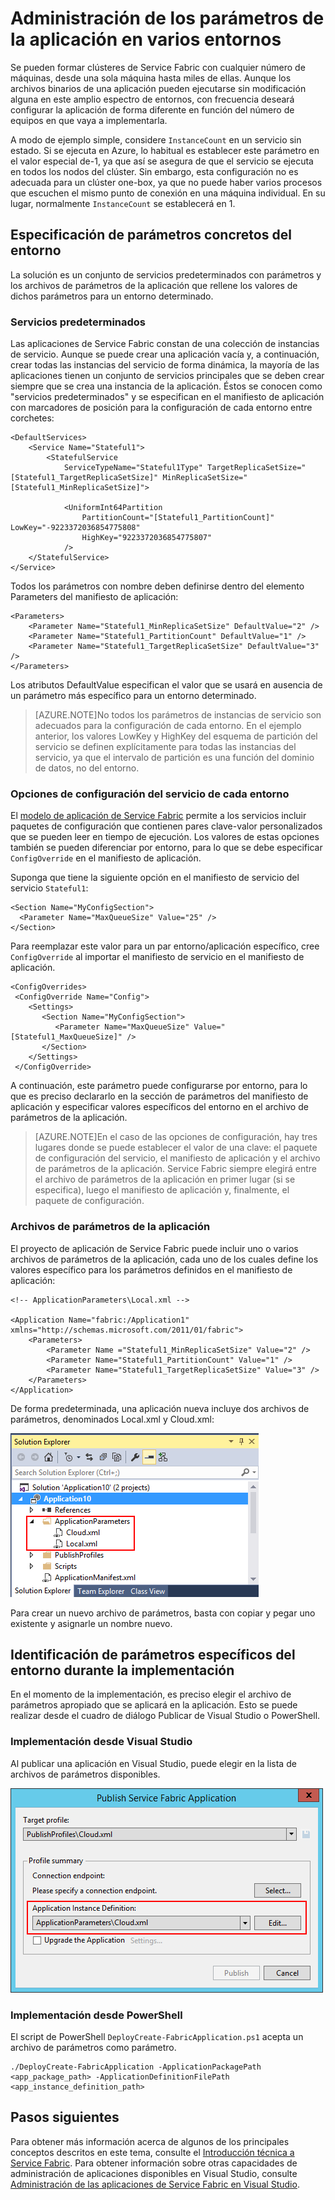 <properties
   pageTitle="Administración de varios entornos en Service Fabric | Microsoft Azure"
   description="Las aplicaciones de Service Fabric se pueden ejecutar en clústeres cuyo tamaño oscila entre una y miles de máquinas. En algunos casos, deseará configurar su aplicación de forma diferente para cada uno de los entornos. Este artículo explica cómo definir distintos parámetros de aplicación por entorno."
   services="service-fabric"
   documentationCenter=".net"
   authors="seanmck"
   manager="coreysa"
   editor=""/>

<tags
   ms.service="service-fabric"
   ms.devlang="dotNet"
   ms.topic="hero-article"
   ms.tgt_pltfrm="NA"
   ms.workload="NA"
   ms.date="08/26/2015"
   ms.author="seanmck"/>

# Administración de los parámetros de la aplicación en varios entornos

Se pueden formar clústeres de Service Fabric con cualquier número de máquinas, desde una sola máquina hasta miles de ellas. Aunque los archivos binarios de una aplicación pueden ejecutarse sin modificación alguna en este amplio espectro de entornos, con frecuencia deseará configurar la aplicación de forma diferente en función del número de equipos en que vaya a implementarla.

A modo de ejemplo simple, considere `InstanceCount` en un servicio sin estado. Si se ejecuta en Azure, lo habitual es establecer este parámetro en el valor especial de-1, ya que así se asegura de que el servicio se ejecuta en todos los nodos del clúster. Sin embargo, esta configuración no es adecuada para un clúster one-box, ya que no puede haber varios procesos que escuchen el mismo punto de conexión en una máquina individual. En su lugar, normalmente `InstanceCount` se establecerá en 1.

## Especificación de parámetros concretos del entorno

La solución es un conjunto de servicios predeterminados con parámetros y los archivos de parámetros de la aplicación que rellene los valores de dichos parámetros para un entorno determinado.

### Servicios predeterminados

Las aplicaciones de Service Fabric constan de una colección de instancias de servicio. Aunque se puede crear una aplicación vacía y, a continuación, crear todas las instancias del servicio de forma dinámica, la mayoría de las aplicaciones tienen un conjunto de servicios principales que se deben crear siempre que se crea una instancia de la aplicación. Éstos se conocen como "servicios predeterminados" y se especifican en el manifiesto de aplicación con marcadores de posición para la configuración de cada entorno entre corchetes:

    <DefaultServices>
        <Service Name="Stateful1">
            <StatefulService
                ServiceTypeName="Stateful1Type" TargetReplicaSetSize="[Stateful1_TargetReplicaSetSize]" MinReplicaSetSize="[Stateful1_MinReplicaSetSize]">

                <UniformInt64Partition
                    PartitionCount="[Stateful1_PartitionCount]" LowKey="-9223372036854775808"
                    HighKey="9223372036854775807"
                />
        </StatefulService>
    </Service>
  </DefaultServices>

Todos los parámetros con nombre deben definirse dentro del elemento Parameters del manifiesto de aplicación:

    <Parameters>
        <Parameter Name="Stateful1_MinReplicaSetSize" DefaultValue="2" />
        <Parameter Name="Stateful1_PartitionCount" DefaultValue="1" />
        <Parameter Name="Stateful1_TargetReplicaSetSize" DefaultValue="3" />
    </Parameters>

Los atributos DefaultValue especifican el valor que se usará en ausencia de un parámetro más específico para un entorno determinado.

>[AZURE.NOTE]No todos los parámetros de instancias de servicio son adecuados para la configuración de cada entorno. En el ejemplo anterior, los valores LowKey y HighKey del esquema de partición del servicio se definen explícitamente para todas las instancias del servicio, ya que el intervalo de partición es una función del dominio de datos, no del entorno.

### Opciones de configuración del servicio de cada entorno

El [modelo de aplicación de Service Fabric](service-fabric-application-model.md) permite a los servicios incluir paquetes de configuración que contienen pares clave-valor personalizados que se pueden leer en tiempo de ejecución. Los valores de estas opciones también se pueden diferenciar por entorno, para lo que se debe especificar `ConfigOverride` en el manifiesto de aplicación.

Suponga que tiene la siguiente opción en el manifiesto de servicio del servicio `Stateful1`:


    <Section Name="MyConfigSection">
      <Parameter Name="MaxQueueSize" Value="25" />
    </Section>

Para reemplazar este valor para un par entorno/aplicación específico, cree `ConfigOverride` al importar el manifiesto de servicio en el manifiesto de aplicación.

    <ConfigOverrides>
     <ConfigOverride Name="Config">
        <Settings>
           <Section Name="MyConfigSection">
              <Parameter Name="MaxQueueSize" Value="[Stateful1_MaxQueueSize]" />
           </Section>
        </Settings>
     </ConfigOverride>
  </ConfigOverrides>

A continuación, este parámetro puede configurarse por entorno, para lo que es preciso declararlo en la sección de parámetros del manifiesto de aplicación y especificar valores específicos del entorno en el archivo de parámetros de la aplicación.

>[AZURE.NOTE]En el caso de las opciones de configuración, hay tres lugares donde se puede establecer el valor de una clave: el paquete de configuración del servicio, el manifiesto de aplicación y el archivo de parámetros de la aplicación. Service Fabric siempre elegirá entre el archivo de parámetros de la aplicación en primer lugar (si se especifica), luego el manifiesto de aplicación y, finalmente, el paquete de configuración.

### Archivos de parámetros de la aplicación

El proyecto de aplicación de Service Fabric puede incluir uno o varios archivos de parámetros de la aplicación, cada uno de los cuales define los valores específico para los parámetros definidos en el manifiesto de aplicación:

    <!-- ApplicationParameters\Local.xml -->

    <Application Name="fabric:/Application1" xmlns="http://schemas.microsoft.com/2011/01/fabric">
        <Parameters>
            <Parameter Name ="Stateful1_MinReplicaSetSize" Value="2" />
            <Parameter Name="Stateful1_PartitionCount" Value="1" />
            <Parameter Name="Stateful1_TargetReplicaSetSize" Value="3" />
        </Parameters>
    </Application>

De forma predeterminada, una aplicación nueva incluye dos archivos de parámetros, denominados Local.xml y Cloud.xml:

![Archivos de parámetros de la aplicación en el Explorador de soluciones][app-parameters-solution-explorer]

Para crear un nuevo archivo de parámetros, basta con copiar y pegar uno existente y asignarle un nombre nuevo.

## Identificación de parámetros específicos del entorno durante la implementación

En el momento de la implementación, es preciso elegir el archivo de parámetros apropiado que se aplicará en la aplicación. Esto se puede realizar desde el cuadro de diálogo Publicar de Visual Studio o PowerShell.

### Implementación desde Visual Studio

Al publicar una aplicación en Visual Studio, puede elegir en la lista de archivos de parámetros disponibles.

![Elija un archivo de parámetros en el cuadro de diálogo Publicar][publishdialog]

### Implementación desde PowerShell

El script de PowerShell `DeployCreate-FabricApplication.ps1` acepta un archivo de parámetros como parámetro.

    ./DeployCreate-FabricApplication -ApplicationPackagePath <app_package_path> -ApplicationDefinitionFilePath <app_instance_definition_path>

## Pasos siguientes

Para obtener más información acerca de algunos de los principales conceptos descritos en este tema, consulte el [Introducción técnica a Service Fabric](service-fabric-technical-overview.md). Para obtener información sobre otras capacidades de administración de aplicaciones disponibles en Visual Studio, consulte [Administración de las aplicaciones de Service Fabric en Visual Studio](service-fabric-manage-application-in-visual-studio.md).

<!-- Image references -->

[publishdialog]: ./media/service-fabric-manage-multiple-environment-app-configuration/publish-dialog-choose-app-config.png
[app-parameters-solution-explorer]: ./media/service-fabric-manage-multiple-environment-app-configuration/app-parameters-in-solution-explorer.png

<!---HONumber=Nov15_HO4-->
